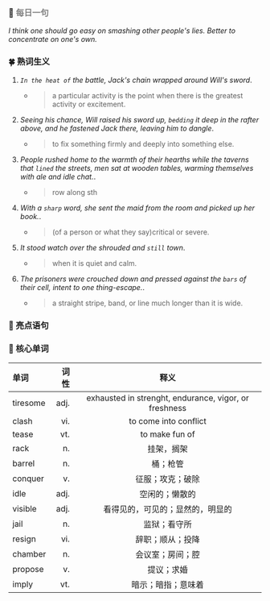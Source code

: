 ### :hibiscus: <font color=gray >每日一句</font>
*I think one should go easy on smashing other people's lies. Better to concentrate on one's own.*
### :four_leaf_clover: 熟词生义
1. *`In the heat of` the battle, Jack's chain wrapped around Will's sword*.
   * > a particular activity is the point when there is the greatest activity or excitement.
2. *Seeing his chance, Will raised his sword up, `bedding` it deep in the rafter above, and he fastened Jack there, leaving him to dangle*.
   * > to fix something firmly and deeply into something else.
3. *People rushed home to the warmth of their hearths while the taverns that `lined` the streets, men sat at wooden tables, warming themselves with ale and idle chat.*.
   * > row along sth
4. *With a `sharp` word, she sent the maid from the room and picked up her book.*.
   * > (of a person or what they say)critical or severe.
5. *It stood watch over the shrouded and `still` town*.
   * > when it is quiet and calm.
6. *The prisoners were crouched down and pressed against the `bars` of their cell, intent to one thing-escape.*.
   * > a straight stripe, band, or line much longer than it is wide.
### :cherry_blossom: 亮点语句

### :maple_leaf: 核心单词
|单词|词性|释义|
|:-----|-----:|:-----:|
|tiresome|adj.|exhausted in strenght, endurance, vigor, or freshness|
|clash|vi.|to come into conflict|
|tease|vt.|to make fun of|
|rack|n.|挂架，搁架|
|barrel|n.|桶；枪管|
|conquer|v.|征服；攻克；破除|
|idle|adj.|空闲的；懒散的|
|visible|adj.|看得见的，可见的；显然的，明显的|
|jail|n.|监狱；看守所|
|resign|vi.|辞职；顺从；投降|
|chamber|n.|会议室；房间；腔|
|propose|v.|提议；求婚|
|imply|vt.|暗示；暗指；意味着|
